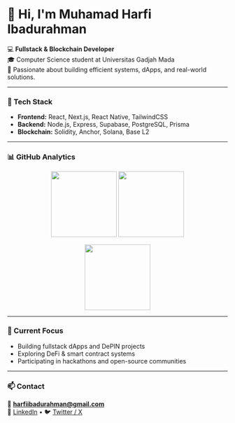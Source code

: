 # 👋 Hi, I'm Muhamad Harfi Ibadurahman

💻 **Fullstack & Blockchain Developer**  
🎓 Computer Science student at Universitas Gadjah Mada  
🔗 Passionate about building efficient systems, dApps, and real-world solutions.

---

### 🧠 Tech Stack
- **Frontend:** React, Next.js, React Native, TailwindCSS  
- **Backend:** Node.js, Express, Supabase, PostgreSQL, Prisma  
- **Blockchain:** Solidity, Anchor, Solana, Base L2  

---

### 📊 GitHub Analytics

<p align="center">
  <img src="https://github-readme-stats.vercel.app/api?username=SyuraMoons&show_icons=true&theme=default&hide_border=true" height="150" />
  <img src="https://github-readme-stats.vercel.app/api/top-langs/?username=SyuraMoons&layout=compact&theme=default&hide_border=true" height="150" />
</p>

<p align="center">
  <img src="https://github-readme-streak-stats.herokuapp.com/?user=harfiibadurahman&theme=default&hide_border=true" height="150" />
</p>

---

### 🚀 Current Focus
- Building fullstack dApps and DePIN projects  
- Exploring DeFi & smart contract systems  
- Participating in hackathons and open-source communities  

---

### 📫 Contact
📧 **harfiibadurahman@gmail.com**  
💼 [LinkedIn](https://www.linkedin.com/in/muhamad-harfi-ibadurahman-13a25b22a/) • 🐦 [Twitter / X](#)
